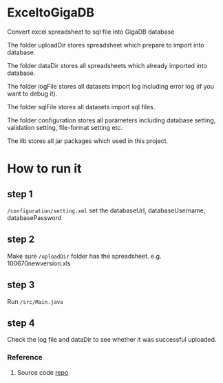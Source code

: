 # ExceltoGigaDB
Convert excel spreadsheet to sql file into GigaDB database

The folder uploadDir stores spreadsheet which prepare to import into database.

The folder dataDir stores all spreadsheets which already imported into database.

The folder logFile stores all datasets import log including error log (if you want to debug it).

The folder sqlFile stores all datasets import sql files.

The folder configuration stores all parameters including database setting, validation setting, file-format setting etc.

The lib stores all jar packages which used in this project. 

# How to run it

## step 1

`/configuration/setting.xml` set the databaseUrl, databaseUsername, databasePassword

## step 2

Make sure `/uploadDir` folder has the spreadsheet. e.g. 100670newversion.xls

## step 3

Run `/src/Main.java`

## step 4

Check the log file and dataDir to see whether it was successful uploaded.

### Reference
1. Source code [repo](https://github.com/jessesiu/ExceltoGigaDB)



